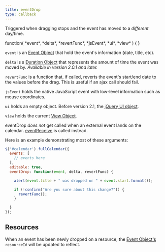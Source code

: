 ```yaml
---
title: eventDrop
type: callback
---
```


Triggered when dragging stops and the event has moved to a *different* day/time.

<div class='spec' markdown='1'>
function( *event*, *delta*, *revertFunc*, *jsEvent*, *ui*, *view* ) { }
</div>

`event` is an [Event Object](event-object) that hold the event's information (date, title, etc).

`delta` is a [Duration Object](duration-object) that represents the amount of time the event was moved by. *Available in version 2.0.1 and later.*

`revertFunc` is a function that, if called, reverts the event's start/end date to the values before the drag. This is useful if an ajax call should fail.

`jsEvent` holds the native JavaScript event with low-level information such as mouse coordinates.

`ui` holds an empty object. Before version 2.1, the [jQuery UI object](http://jqueryui.com/demos/draggable/).

`view` holds the current [View Object](view-object).

eventDrop *does not* get called when an external event lands on the calendar. [eventReceive](eventReceive) is called instead.

Here is an example demonstrating most of these arguments:

```js
$('#calendar').fullCalendar({
  events: [
    // events here
  ],
  editable: true,
  eventDrop: function(event, delta, revertFunc) {

    alert(event.title + " was dropped on " + event.start.format());

    if (!confirm("Are you sure about this change?")) {
      revertFunc();
    }

  }
});
```

## Resources

When an event has been newly dropped on a resource, the [Event Object's](event-object) `resourceId` will be updated to reflect.
